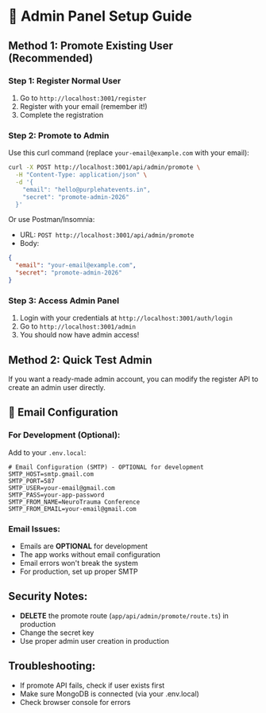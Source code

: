 # 🔐 Admin Panel Setup Guide

## Method 1: Promote Existing User (Recommended)

### Step 1: Register Normal User
1. Go to `http://localhost:3001/register`
2. Register with your email (remember it!)
3. Complete the registration

### Step 2: Promote to Admin
Use this curl command (replace `your-email@example.com` with your email):

```bash
curl -X POST http://localhost:3001/api/admin/promote \
  -H "Content-Type: application/json" \
  -d '{
    "email": "hello@purplehatevents.in",
    "secret": "promote-admin-2026"
  }'
```

Or use Postman/Insomnia:
- URL: `POST http://localhost:3001/api/admin/promote`
- Body: 
```json
{
  "email": "your-email@example.com",
  "secret": "promote-admin-2026"
}
```

### Step 3: Access Admin Panel
1. Login with your credentials at `http://localhost:3001/auth/login`
2. Go to `http://localhost:3001/admin`
3. You should now have admin access!

## Method 2: Quick Test Admin
If you want a ready-made admin account, you can modify the register API to create an admin user directly.

## 📧 Email Configuration

### For Development (Optional):
Add to your `.env.local`:
```env
# Email Configuration (SMTP) - OPTIONAL for development
SMTP_HOST=smtp.gmail.com
SMTP_PORT=587
SMTP_USER=your-email@gmail.com
SMTP_PASS=your-app-password
SMTP_FROM_NAME=NeuroTrauma Conference
SMTP_FROM_EMAIL=your-email@gmail.com
```

### Email Issues:
- Emails are **OPTIONAL** for development
- The app works without email configuration
- Email errors won't break the system
- For production, set up proper SMTP

## Security Notes:
- **DELETE** the promote route (`app/api/admin/promote/route.ts`) in production
- Change the secret key
- Use proper admin user creation in production

## Troubleshooting:
- If promote API fails, check if user exists first
- Make sure MongoDB is connected (via your .env.local)
- Check browser console for errors